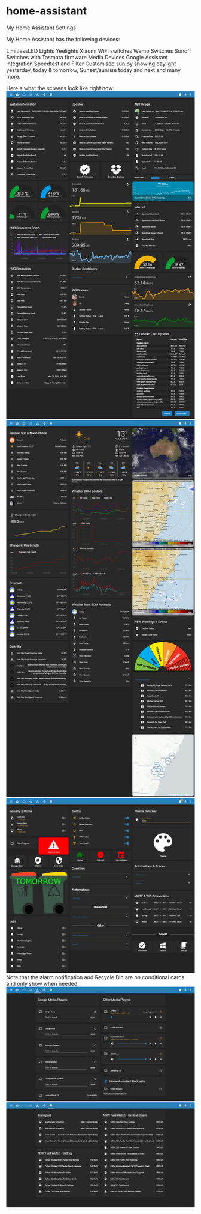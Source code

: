 # home-assistant
My Home Assistant Settings

My Home Assistant has the following devices:

LimitlessLED Lights
Yeelights
Xiaomi WiFi switches
Wemo Switches
Sonoff Switches with Tasmota firmware
Media Devices
Google Assistant integration
Speedtest and Filter
Customised sun.py showing daylight yesterday, today & tomorrow, Sunset/sunrise today and next
and many more.

Here's what the screens look like right now:
![Main Page](main_page.png)
![Weather](weather.png)
![Switches](switches.png)
Note that the alarm notification and Recycle Bin are on conditional cards and only show when needed
![Media](media.png)
![Transport](transport.png)
